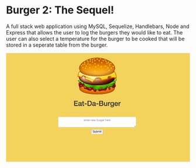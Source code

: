 # Burger 2: The Sequel!

A full stack web application using MySQL, Sequelize, Handlebars, Node and Express that allows the user to log the burgers they would like to eat.  The user can also select a temperature for the burger to be cooked that will be stored in a seperate table from the burger.  

![Alt text](https://raw.githubusercontent.com/rdotchin/sequel-burger/master/public/assets/img/burger.gif "Create-a-Burger")
